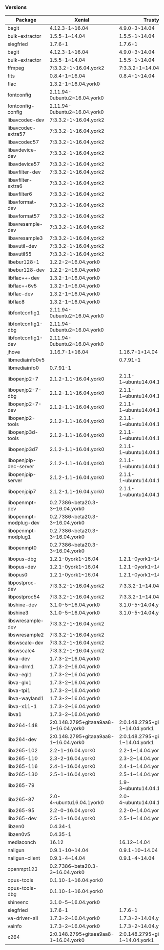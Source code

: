 ### Versions

Package | Xenial | Trusty | Centos
--------|--------|--------|-----------
bagit | 4.12.3-1\~16.04 | 4.9.0-3\~14.04 |    
bulk-extractor | 1.5.5-1\~14.04 | 1.5.5-1\~14.04 |    
siegfried | 1.7.6-1 | 1.7.6-1 | 
bagit | 4.12.3-1\~16.04 | 4.9.0-3\~14.04 | 
bulk-extractor | 1.5.5-1\~14.04 | 1.5.5-1\~14.04 | 
ffmpeg | 7:3.3.2-1\~16.04.york2 | 7:3.3.2-1\~14.04.york2 | 
fits | 0.8.4-1\~16.04 | 0.8.4-1\~14.04 | 
flac | 1.3.2-1\~16.04.york0 |  | 
fontconfig | 2.11.94-0ubuntu2\~16.04.york0 |  | 
fontconfig-config | 2.11.94-0ubuntu2\~16.04.york0 |  | 
libavcodec-dev | 7:3.3.2-1\~16.04.york2 |  | 
libavcodec-extra57 | 7:3.3.2-1\~16.04.york2 |  | 
libavcodec57 | 7:3.3.2-1\~16.04.york2 |  | 
libavdevice-dev | 7:3.3.2-1\~16.04.york2 |  | 
libavdevice57 | 7:3.3.2-1\~16.04.york2 |  | 
libavfilter-dev | 7:3.3.2-1\~16.04.york2 |  | 
libavfilter-extra6 | 7:3.3.2-1\~16.04.york2 |  | 
libavfilter6 | 7:3.3.2-1\~16.04.york2 |  | 
libavformat-dev | 7:3.3.2-1\~16.04.york2 |  | 
libavformat57 | 7:3.3.2-1\~16.04.york2 |  | 
libavresample-dev | 7:3.3.2-1\~16.04.york2 |  | 
libavresample3 | 7:3.3.2-1\~16.04.york2 |  | 
libavutil-dev | 7:3.3.2-1\~16.04.york2 |  | 
libavutil55 | 7:3.3.2-1\~16.04.york2 |  | 
libebur128-1 | 1.2.2-2\~16.04.york0 |  | 
libebur128-dev | 1.2.2-2\~16.04.york0 |  | 
libflac++-dev | 1.3.2-1\~16.04.york0 |  | 
libflac++6v5 | 1.3.2-1\~16.04.york0 |  | 
libflac-dev | 1.3.2-1\~16.04.york0 |  | 
libflac8 | 1.3.2-1\~16.04.york0 |  | 
libfontconfig1 | 2.11.94-0ubuntu2\~16.04.york0 |  | 
libfontconfig1-dbg | 2.11.94-0ubuntu2\~16.04.york0 |  | 
libfontconfig1-dev | 2.11.94-0ubuntu2\~16.04.york0 |  | 
jhove | 1.16.7-1+16.04 |1.16.7-1+14.04|
libmediainfo0v5 | | 0.7.91-1 | |
libmediainfo0 | 0.7.91-1 |  | |
libopenjp2-7 | 2.1.2-1.1\~16.04.york0 | 2.1.1-1\~ubuntu14.04.1york0 | 
libopenjp2-7-dbg | 2.1.2-1.1\~16.04.york0 | 2.1.1-1\~ubuntu14.04.1york0 | 
libopenjp2-7-dev | 2.1.2-1.1\~16.04.york0 | 2.1.1-1\~ubuntu14.04.1york0 | 
libopenjp2-tools | 2.1.2-1.1\~16.04.york0 | 2.1.1-1\~ubuntu14.04.1york0 | 
libopenjp3d-tools | 2.1.2-1.1\~16.04.york0 | 2.1.1-1\~ubuntu14.04.1york0 | 
libopenjp3d7 | 2.1.2-1.1\~16.04.york0 | 2.1.1-1\~ubuntu14.04.1york0 | 
libopenjpip-dec-server | 2.1.2-1.1\~16.04.york0 | 2.1.1-1\~ubuntu14.04.1york0 | 
libopenjpip-server | 2.1.2-1.1\~16.04.york0 | 2.1.1-1\~ubuntu14.04.1york0 | 
libopenjpip7 | 2.1.2-1.1\~16.04.york0 | 2.1.1-1\~ubuntu14.04.1york0 | 
libopenmpt-dev | 0.2.7386\~beta20.3-3\~16.04.york0 |  | 
libopenmpt-modplug-dev | 0.2.7386\~beta20.3-3\~16.04.york0 |  | 
libopenmpt-modplug1 | 0.2.7386\~beta20.3-3\~16.04.york0 |  | 
libopenmpt0 | 0.2.7386\~beta20.3-3\~16.04.york0 |  | 
libopus-dbg | 1.2.1-0york1\~16.04 | 1.2.1-0york1\~14.04 | 
libopus-dev | 1.2.1-0york1\~16.04 | 1.2.1-0york1\~14.04 | 
libopus0 | 1.2.1-0york1\~16.04 | 1.2.1-0york1\~14.04 | 
libpostproc-dev | 7:3.3.2-1\~16.04.york2 | 7:3.3.2-1\~14.04.york2 | 
libpostproc54 | 7:3.3.2-1\~16.04.york2 | 7:3.3.2-1\~14.04.york2 | 
libshine-dev | 3.1.0-5\~16.04.york0 | 3.1.0-5\~14.04.york0 | 
libshine3 | 3.1.0-5\~16.04.york0 | 3.1.0-5\~14.04.york0 | 
libswresample-dev | 7:3.3.2-1\~16.04.york2 |  | 
libswresample2 | 7:3.3.2-1\~16.04.york2 |  | 
libswscale-dev | 7:3.3.2-1\~16.04.york2 |  | 
libswscale4 | 7:3.3.2-1\~16.04.york2 |  | 
libva-dev | 1.7.3-2\~16.04.york0 |  | 
libva-drm1 | 1.7.3-2\~16.04.york0 |  | 
libva-egl1 | 1.7.3-2\~16.04.york0 |  | 
libva-glx1 | 1.7.3-2\~16.04.york0 |  | 
libva-tpi1 | 1.7.3-2\~16.04.york0 |  | 
libva-wayland1 | 1.7.3-2\~16.04.york0 |  | 
libva-x11-1 | 1.7.3-2\~16.04.york0 |  | 
libva1 | 1.7.3-2\~16.04.york0 |  | 
libx264-148 | 2:0.148.2795+gitaaa9aa8-1\~16.04.york0 | 2:0.148.2795+gitaaa9aa8-1\~14.04.york1 | 
libx264-dev | 2:0.148.2795+gitaaa9aa8-1\~16.04.york0 | 2:0.148.2795+gitaaa9aa8-1\~14.04.york1 | 
libx265-102 | 2.2-1\~16.04.york0 | 2.2-1\~14.04.york0 | 
libx265-110 | 2.3-2\~16.04.york0 | 2.3-2\~14.04.york0 | 
libx265-116 | 2.4-1\~16.04.york0 | 2.4-1\~14.04.york0 | 
libx265-130 | 2.5-1\~16.04.york0 | 2.5-1\~14.04.york0 | 
libx265-79 |  | 1.9-3\~ubuntu14.04.1york1 | 
libx265-87 | 2.0-4\~ubuntu16.04.1york0 | 2.0-4\~ubuntu14.04.1york0 | 
libx265-95 | 2.2-0\~16.04.york0 | 2.2-0\~14.04.york0 | 
libx265-dev | 2.5-1\~16.04.york0 | 2.5-1\~14.04.york0 |
libzen0 | 0.4.34-1 | |
libzen0v5 | 0.4.35-1 | |
mediaconch | 16.12 | 16.12\~14.04 |
nailgun | 0.9.1-10\~14.04 | 0.9.1-10\~14.04 | 
nailgun-client | 0.9.1-4\~14.04 | 0.9.1-4\~14.04 | 
openmpt123 | 0.2.7386\~beta20.3-3\~16.04.york0 |  | 
opus-tools | 0.1.10-1\~16.04.york0 |  | 
opus-tools-dbg | 0.1.10-1\~16.04.york0 |  | 
shineenc | 3.1.0-5\~16.04.york0 |  | 
siegfried | 1.7.6-1 | 1.7.6-1 | 
va-driver-all | 1.7.3-2\~16.04.york0 | 1.7.3-2\~14.04.york0 | 
vainfo | 1.7.3-2\~16.04.york0 | 1.7.3-2\~14.04.york0 | 
x264 | 2:0.148.2795+gitaaa9aa8-1\~16.04.york0 | 2:0.148.2795+gitaaa9aa8-1\~14.04.york1 | 
